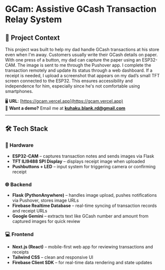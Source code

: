 # GCam: Assistive GCash Transaction Relay System

## 🎯 Project Context

This project was built to help my dad handle GCash transactions at his store even when I'm away. Customers usually write their GCash details on paper. With one press of a button, my dad can capture the paper using an ESP32-CAM. The image is sent to me through the Pushover app. I complete the transaction remotely and update its status through a web dashboard. If a receipt is needed, I upload a screenshot that appears on my dad’s small TFT screen connected to the ESP32. This ensures accessibility and independence for him, especially since he's not comfortable using smartphones.

🖥️ **URL**: [https://gcam.vercel.app](https://gcam.vercel.app)  
📩 **Want a demo?** Email me at **kuhaku.blank.rd@gmail.com**

---

## 🛠 Tech Stack

### 🔌 Hardware

- **ESP32-CAM** – captures transaction notes and sends images via Flask
- **TFT ILI9488 SPI Display** – displays receipt image when uploaded
- **Pushbuttons + LED** – input system for triggering camera or confirming receipt

### 🌐 Backend

- **Flask (PythonAnywhere)** – handles image upload, pushes notifications via Pushover, stores image URLs
- **Firebase Realtime Database** – real-time syncing of transaction records and receipt URLs
- **Google Gemini** – extracts text like GCash number and amount from captured images for quick review

### 💻 Frontend

- **Next.js (React)** – mobile-first web app for reviewing transactions and receipts
- **Tailwind CSS** – clean and responsive UI
- **Firebase Client SDK** – for real-time data rendering and state updates
